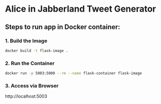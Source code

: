# Alice in Jabberland Tweet Generator

## Steps to run app in Docker container:

### 1. Build the Image

```bash
docker build -t flask-image .
```

### 2. Run the Container

```bash
docker run -p 5003:5000 --rm --name flask-container flask-image
```

### 3. Access via Browser

http://localhost:5003
